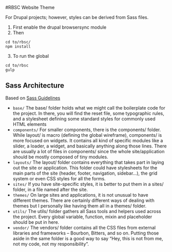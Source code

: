 #RBSC Website Theme

For Drupal projects; however, styles can be derived from Sass files.


1. First enable the drupal browsersync module
2. Then
```
cd to/rbsc/
npm install
```
3. To run the global  
```
cd to/rbsc
gulp
```



## Sass Architecture

Based on [Sass Guidelines](http://sass-guidelin.es/)

- `base/` The base/ folder holds what we might call the boilerplate code for the project. In there, you will find the reset file, some typographic rules, and a stylesheet defining some standard styles for commonly used HTML elements
- `components/` For smaller components, there is the components/ folder. While layout/ is macro (defining the global wireframe), components/ is more focused on widgets. It contains all kind of specific modules like a slider, a loader, a widget, and basically anything along those lines. There are usually a lot of files in components/ since the whole site/application should be mostly composed of tiny modules.
- `layouts/` The layout/ folder contains everything that takes part in laying out the site or application. This folder could have stylesheets for the main parts of the site (header, footer, navigation, sidebar…), the grid system or even CSS styles for all the forms.
- `sites/` If you have site-specific styles, it is better to put them in a sites/ folder, in a file named after the site.
- `themes/` On large sites and applications, it is not unusual to have different themes. There are certainly different ways of dealing with themes but I personally like having them all in a themes/ folder.
- `utils/` The utils/ folder gathers all Sass tools and helpers used across the project. Every global variable, function, mixin and placeholder should be put in here.
- `vendor/` The vendors/ folder contains all the CSS files from external libraries and frameworks – Bourbon, Bitters, and so on. Putting those aside in the same folder is a good way to say “Hey, this is not from me, not my code, not my responsibility”.